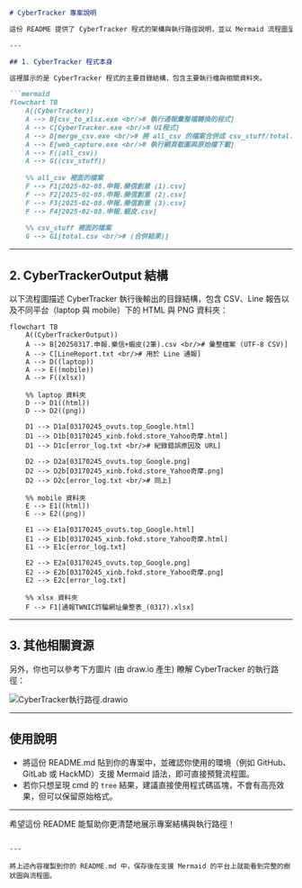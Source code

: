 
```markdown
# CyberTracker 專案說明

這份 README 提供了 CyberTracker 程式的架構與執行路徑說明，並以 Mermaid 流程圖呈現檔案結構。

---

## 1. CyberTracker 程式本身

這裡展示的是 CyberTracker 程式的主要目錄結構，包含主要執行檔與相關資料夾。

```mermaid
flowchart TB
    A((CyberTracker))
    A --> B[csv_to_xlsx.exe <br/># 執行通報彙整檔轉換的程式]
    A --> C[CyberTracker.exe <br/># UI程式]
    A --> D[merge_csv.exe <br/># 將 all_csv 的檔案合併成 csv_stuff/total.csv]
    A --> E[web_capture.exe <br/># 執行網頁截圖與原始檔下載]
    A --> F((all_csv))
    A --> G((csv_stuff))
    
    %% all_csv 裡面的檔案
    F --> F1[2025-02-08.申報.樂信創意 (1).csv]
    F --> F2[2025-02-08.申報.樂信創意 (2).csv]
    F --> F3[2025-02-08.申報.樂信創意 (3).csv]
    F --> F4[2025-02-08.申報.蝦皮.csv]
    
    %% csv_stuff 裡面的檔案
    G --> G1[total.csv <br/># (合併結果)]
```

---

## 2. CyberTrackerOutput 結構

以下流程圖描述 CyberTracker 執行後輸出的目錄結構，包含 CSV、Line 報告以及不同平台（laptop 與 mobile）下的 HTML 與 PNG 資料夾：

```mermaid
flowchart TB
    A((CyberTrackerOutput))
    A --> B[20250317.申報.樂信+蝦皮(2筆).csv <br/># 彙整檔案 (UTF-8 CSV)]
    A --> C[LineReport.txt <br/># 用於 Line 通報]
    A --> D((laptop))
    A --> E((mobile))
    A --> F((xlsx))
    
    %% laptop 資料夾
    D --> D1((html))
    D --> D2((png))
    
    D1 --> D1a[03170245_ovuts.top_Google.html]
    D1 --> D1b[03170245_xinb.fokd.store_Yahoo奇摩.html]
    D1 --> D1c[error_log.txt <br/># 紀錄錯誤原因及 URL]
    
    D2 --> D2a[03170245_ovuts.top_Google.png]
    D2 --> D2b[03170245_xinb.fokd.store_Yahoo奇摩.png]
    D2 --> D2c[error_log.txt <br/># 同上]
    
    %% mobile 資料夾
    E --> E1((html))
    E --> E2((png))
    
    E1 --> E1a[03170245_ovuts.top_Google.html]
    E1 --> E1b[03170245_xinb.fokd.store_Yahoo奇摩.html]
    E1 --> E1c[error_log.txt]
    
    E2 --> E2a[03170245_ovuts.top_Google.png]
    E2 --> E2b[03170245_xinb.fokd.store_Yahoo奇摩.png]
    E2 --> E2c[error_log.txt]
    
    %% xlsx 資料夾
    F --> F1[通報TWNIC詐騙網址彙整表_(0317).xlsx]
```

---

## 3. 其他相關資源

另外，你也可以參考下方圖片 (由 draw.io 產生) 瞭解 CyberTracker 的執行路徑：

![CyberTracker執行路徑.drawio](https://hackmd.io/_uploads/SylPfscE3Jx.png)

---

## 使用說明

- 將這份 README.md 貼到你的專案中，並確認你使用的環境（例如 GitHub、GitLab 或 HackMD）支援 Mermaid 語法，即可直接預覽流程圖。
- 若你只想呈現 cmd 的 `tree` 結果，建議直接使用程式碼區塊，不會有高亮效果，但可以保留原始格式。

---

希望這份 README 能幫助你更清楚地展示專案結構與執行路徑！
```

---

將上述內容複製到你的 README.md 中，保存後在支援 Mermaid 的平台上就能看到完整的樹狀圖與流程圖。